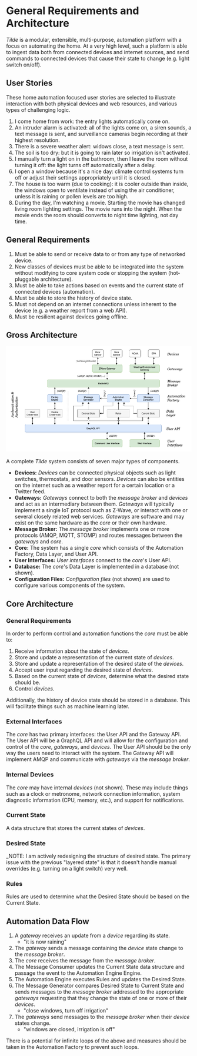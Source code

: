 # General Requirements and Architecture

_Tilde_ is a modular, extensible, multi-purpose, automation platform with a focus on automating the home. At a very high level, such a platform is able to ingest data both from connected devices and internet sources, and send commands to connected devices that cause their state to change (e.g. light switch on/off).

## User Stories

These home automation focused user stories are selected to illustrate interaction with both physical devices and web resources, and various types of challenging logic. 

1. I come home from work: the entry lights automatically come on.
2. An intruder alarm is activated: all of the lights come on, a siren sounds, a text message is sent, and surveillance cameras begin recording at their highest resolution. 
3. There is a severe weather alert: widows close, a text message is sent. 
4. The soil is too dry: but it is going to rain later so irrigation isn't activated.
5. I manually turn a light on in the bathroom, then I leave the room without turning it off: the light turns off automatically after a delay.
6. I open a window because it's a nice day: climate control systems turn off or adjust their settings appropriately until it is closed. 
7. The house is too warm (due to cooking): it is cooler outside than inside, the windows open to ventilate instead of using the air conditioner, unless it is raining or pollen levels are too high.
8. During the day, I'm watching a movie. Starting the movie has changed living room lighting settings. The movie runs into the night. When the movie ends the room should converts to night time lighting, not day time. 

## General Requirements

1. Must be able to send or receive data to or from any type of networked device.
2. New classes of devices must be able to be integrated into the system without modifying to core system code or stopping the system (hot-pluggable architecture).
3. Must be able to take actions based on events and the current state of connected devices (automation).
4. Must be able to store the history of device state.
5. Must not depend on an internet connections unless inherent to the device (e.g. a weather report from a web API).
6. Must be resilient against devices going offline.

## Gross Architecture

![architecture diagram](architecture.png)

A complete _Tilde_ system consists of seven major types of components.

- **Devices:** _Devices_ can be connected physical objects such as light switches, thermostats, and door sensors. _Devices_ can also be entities on the internet such as a weather report for a certain location or a Twitter feed. 
- **Gateways:** _Gateways_ connect to both the _message broker_ and _devices_ and act as an intermediary between them. _Gateways_ will typically implement a single IoT protocol such as Z-Wave, or interact with one or several closely related web services. _Gateways_ are software and may exist on the same hardware as the _core_ or their own hardware.
- **Message Broker:** The _message broker_ implements one or more protocols (AMQP, MQTT, STOMP) and routes messages between the _gateways_ and _core_.
- **Core:** The system has a single _core_ which consists of the Automation Factory, Data Layer, and User API.
- **User Interfaces:** _User interfaces_ connect to the _core_'s User API.
- **Database:** The _core_'s Data Layer is implemented in a database (not shown).
- **Configuration Files:** _Configuration files_ (not shown) are used to configure various components of the system.

## Core Architecture

### General Requirements

In order to perform control and automation functions the _core_ must be able to:

1. Receive information about the state of _devices_.
2. Store and update a representation of the current state of _devices_.
3. Store and update a representation of the desired state of the _devices_.
4. Accept user input regarding the desired state of _devices_. 
5. Based on the current state of _devices_, determine what the desired state should be.
6. Control _devices_. 

Additionally, the history of device state should be stored in a database. This will facilitate things such as machine learning later. 

### External Interfaces

The _core_ has two primary interfaces: the User API and the Gateway API. The User API will be a GraphQL API and will allow for the configuration and control of the _core_, _gateways_, and _devices_. The User API should be the only way the users need to interact with the system. The Gateway API will implement AMQP and communicate with _gateways_ via the _message broker_.

### Internal Devices

The _core_ may have internal _devices_ (not shown). These may include things such as a clock or metronome, network connection information, system diagnostic information (CPU, memory, etc.), and support for notifications.

### Current State

A data structure that stores the current states of _devices_.

### Desired State

_NOTE: I am actively redesigning the structure of desired state. The primary issue with the previous "layered state" is that it doesn't handle manual overrides (e.g. turning on a light switch) very well. 

### Rules

Rules are used to determine what the Desired State should be based on the Current State. 

## Automation Data Flow

1. A _gateway_ receives an update from a _device_ regarding its state. 
    - "it is now raining"
2. The _gateway_ sends a message containing the _device_ state change to the _message broker_.
3. The _core_ receives the message from the _message broker_. 
4. The Message Consumer updates the Current State data structure and passage the event to the Automation Engine Engine.
5. The Automation Engine executes Rules and updates the Desired State.
6. The Message Generator compares Desired State to Current State and sends messages to the _message broker_ addressed to the appropriate _gateways_ requesting that they change the state of one or more of their _devices_.
    - "close windows, turn off irrigation"
7. The _gateways_ send messages to the _message broker_ when their _device_ states change.
    - "windows are closed, irrigation is off"

There is a potential for infinite loops of the above and measures should be taken in the Automation Factory to prevent such loops. 
